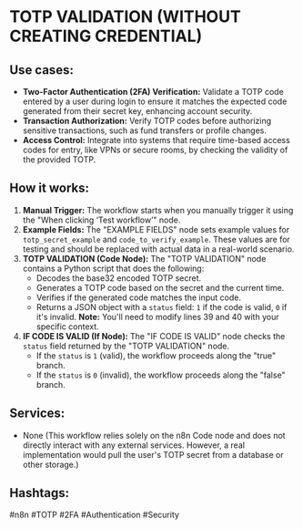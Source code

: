 # TOTP VALIDATION (WITHOUT CREATING CREDENTIAL)

## Use cases:

- **Two-Factor Authentication (2FA) Verification:** Validate a TOTP code entered by a user during login to ensure it matches the expected code generated from their secret key, enhancing account security.
- **Transaction Authorization:**  Verify TOTP codes before authorizing sensitive transactions, such as fund transfers or profile changes.
- **Access Control:** Integrate into systems that require time-based access codes for entry, like VPNs or secure rooms, by checking the validity of the provided TOTP.

## How it works:

1.  **Manual Trigger:** The workflow starts when you manually trigger it using the "When clicking ‘Test workflow’" node.
2.  **Example Fields:** The "EXAMPLE FIELDS" node sets example values for `totp_secret_example` and `code_to_verify_example`. These values are for testing and should be replaced with actual data in a real-world scenario.
3.  **TOTP VALIDATION (Code Node):** The "TOTP VALIDATION" node contains a Python script that does the following:
    - Decodes the base32 encoded TOTP secret.
    - Generates a TOTP code based on the secret and the current time.
    - Verifies if the generated code matches the input code.
    - Returns a JSON object with a `status` field: `1` if the code is valid, `0` if it's invalid. **Note:** You'll need to modify lines 39 and 40 with your specific context.
4.  **IF CODE IS VALID (If Node):** The "IF CODE IS VALID" node checks the `status` field returned by the "TOTP VALIDATION" node.
    - If the `status` is `1` (valid), the workflow proceeds along the "true" branch.
    - If the `status` is `0` (invalid), the workflow proceeds along the "false" branch.

## Services:

-   None (This workflow relies solely on the n8n Code node and does not directly interact with any external services. However, a real implementation would pull the user's TOTP secret from a database or other storage.)

## Hashtags:

#n8n #TOTP #2FA #Authentication #Security
